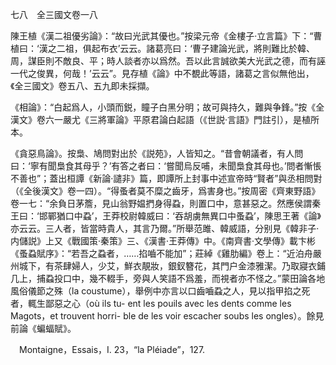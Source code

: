 七八　全三國文卷一八

陳王植《漢二祖優劣論》：“故曰光武其優也。”按梁元帝《金樓子·立言篇》下：“曹植曰：‘漢之二祖，俱起布衣’云云。諸葛亮曰：‘曹子建論光武，將則難比於韓、周，謀臣則不敵良、平；時人談者亦以爲然。吾以此言誠欲美大光武之德，而有誣一代之俊異，何哉！’云云”。見存植《論》中不覩此等語，諸葛之言似無他出，《全三國文》卷五八、五九即未採擷。

《相論》：“白起爲人，小頭而鋭，瞳子白黑分明；故可與持久，難與争鋒。”按《全漢文》卷六一嚴尤《三將軍論》平原君論白起語（《世説·言語》門註引），是植所本。

《貪惡鳥論》。按梟、鳩問對出於《説苑》，人皆知之。“昔會朝議者，有人問曰：‘寧有聞梟食其母乎？’有答之者曰：‘嘗聞烏反哺，未聞梟食其母也。’問者慚悵不善也”；蓋出桓譚《新論·譴非》篇，即譚所上封事中述宣帝時“賢者”與丞相問對（《全後漢文》卷一四）。“得蚤者莫不糜之齒牙，爲害身也。”按周密《齊東野語》卷一七：“余負日茅簷，見山翁野媪捫身得蝨，則置口中，意甚惡之。然應侯謂秦王曰：‘邯鄲猶口中蝨’，王莽校尉韓威曰：‘吞胡虜無異口中蚤蝨’，陳思王著《論》亦云云。三人者，皆當時貴人，其言乃爾。”所舉范雎、韓威語，分别見《韓非子·内儲説》上又《戰國策·秦策》三、《漢書·王莽傳》中。《南齊書·文學傳》載卞彬《蚤蝨賦序》：“若吾之蝨者，……掐嚙不能加”；莊綽《雞肋編》卷上：“近泊舟嚴州城下，有茶肆婦人，少艾，鮮衣靚妝，銀釵簪花，其門户金漆雅潔。乃取寢衣鋪几上，捕蝨投口中，幾不輟手，旁與人笑語不爲羞，而視者亦不怪之。”蒙田論各地風俗儀節之殊（la coustume），舉例中亦言以口齒嚙蝨之人，見以指甲掐之死者，輒生鄙惡之心（où ils tu-
ent les pouils avec les dents comme les Magots，et trouvent horri-
ble de les voir escacher soubs les ongles）。餘見前論《蝙蝠賦》。











　Montaigne，Essais，I. 23，“la Pléiade”，127.